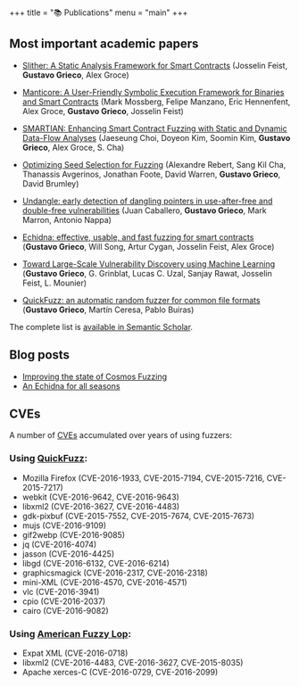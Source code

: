 +++
title = "📚 Publications"
menu = "main"
+++

## Most important academic papers

* [Slither: A Static Analysis Framework for Smart Contracts](https://arxiv.org/abs/1908.09878) (Josselin Feist, **Gustavo Grieco**, Alex Groce)

* [Manticore: A User-Friendly Symbolic Execution Framework for Binaries and Smart Contracts](https://arxiv.org/abs/1907.03890) (Mark Mossberg, Felipe Manzano, Eric Hennenfent, Alex Groce, **Gustavo Grieco**, Josselin Feist)

* [SMARTIAN: Enhancing Smart Contract Fuzzing with Static and Dynamic Data-Flow Analyses](https://islab-sogang.github.io/data/ase2021.pdf) (Jaeseung Choi, Doyeon Kim, Soomin Kim, **Gustavo Grieco**, Alex Groce, S. Cha)

* [Optimizing Seed Selection for Fuzzing](https://www.usenix.org/system/files/conference/usenixsecurity14/sec14-paper-rebert.pdf) (Alexandre Rebert, Sang Kil Cha, Thanassis Avgerinos, Jonathan Foote, David Warren, **Gustavo Grieco**, David Brumley)

* [Undangle: early detection of dangling pointers in use-after-free and double-free vulnerabilities](https://software.imdea.org/~juanca/papers/undangle_issta12_av.pdf)
  (Juan Caballero, **Gustavo Grieco**, Mark Marron, Antonio Nappa)

* [Echidna: effective, usable, and fast fuzzing for smart contracts](https://agroce.github.io/issta20.pdf) (**Gustavo Grieco**, Will Song, Artur Cygan, Josselin Feist, Alex Groce)

* [Toward Large-Scale Vulnerability Discovery using Machine Learning](https://www.covert.io/research-papers/deep-learning-security/Toward%20large-scale%20vulnerability%20discovery%20using%20Machine%20Learning.pdf) (**Gustavo Grieco**, G. Grinblat, Lucas C. Uzal, Sanjay Rawat, Josselin Feist, L. Mounier)

* [QuickFuzz: an automatic random fuzzer for common file formats](https://people.kth.se/~buiras/publications/QFHaskell2016.pdf) (**Gustavo Grieco**, Martín Ceresa, Pablo Buiras)

The complete list is [available in Semantic Scholar](https://www.semanticscholar.org/author/Gustavo-Grieco/39340848).

## Blog posts

* [Improving the state of Cosmos Fuzzing](https://blog.trailofbits.com/2024/02/05/improving-the-state-of-cosmos-fuzzing/)
* [An Echidna for all seasons](https://blog.trailofbits.com/2020/03/30/an-echidna-for-all-seasons/)

## CVEs

A number of [CVEs](https://en.wikipedia.org/wiki/Common_Vulnerabilities_and_Exposures) accumulated over years of using fuzzers:

### Using [QuickFuzz](https://people.kth.se/~buiras/publications/QFHaskell2016.pdf):

* Mozilla Firefox (CVE-2016-1933, CVE-2015-7194, CVE-2015-7216, CVE-2015-7217)
* webkit (CVE-2016-9642, CVE-2016-9643)
* libxml2 (CVE-2016-3627, CVE-2016-4483)
* gdk-pixbuf (CVE-2015-7552, CVE-2015-7674, CVE-2015-7673)
* mujs (CVE-2016-9109)
* gif2webp (CVE-2016-9085)
* jq (CVE-2016-4074)
* jasson (CVE-2016-4425)
* libgd (CVE-2016-6132, CVE-2016-6214)
* graphicsmagick (CVE-2016-2317, CVE-2016-2318)
* mini-XML (CVE-2016-4570, CVE-2016-4571)
* vlc (CVE-2016-3941)
* cpio (CVE-2016-2037)
* cairo (CVE-2016-9082)

### Using [American Fuzzy Lop](https://github.com/google/AFL):

* Expat XML (CVE-2016-0718)
* libxml2 (CVE-2016-4483, CVE-2016-3627, CVE-2015-8035)
* Apache xerces-C (CVE-2016-0729, CVE-2016-2099)